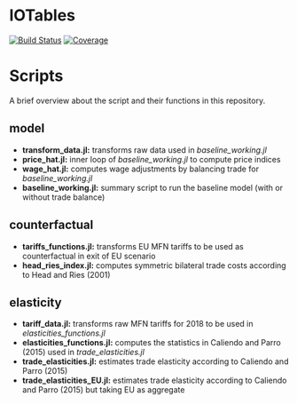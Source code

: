 # IOTables

[![Build Status](https://github.com/forsthuber92/IOTables.jl/workflows/CI/badge.svg)](https://github.com/forsthuber92/IOTables.jl/actions)
[![Coverage](https://codecov.io/gh/forsthuber92/IOTables.jl/branch/master/graph/badge.svg)](https://codecov.io/gh/forsthuber92/IOTables.jl)


# Scripts

A brief overview about the script and their functions in this repository.

## model

- **transform_data.jl:** transforms raw data used in *baseline_working.jl*
- **price_hat.jl:** inner loop of *baseline_working.jl* to compute price indices
- **wage_hat.jl:** computes wage adjustments by balancing trade for *baseline_working.jl*
- **baseline_working.jl:** summary script to run the baseline model (with or without trade balance)

## counterfactual

- **tariffs_functions.jl:** transforms EU MFN tariffs to be used as counterfactual in exit of EU scenario
- **head_ries_index.jl:** computes symmetric bilateral trade costs according to Head and Ries (2001)

## elasticity

- **tariff_data.jl:** transforms raw MFN tariffs for 2018 to be used in *elasticities_functions.jl*
- **elasticities_functions.jl:** computes the statistics in Caliendo and Parro (2015) used in *trade_elasticities.jl*
- **trade_elasticities.jl:** estimates trade elasticity according to Caliendo and Parro (2015)
- **trade_elasticities_EU.jl:** estimates trade elasticity according to Caliendo and Parro (2015) but taking EU as aggregate
